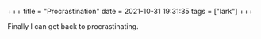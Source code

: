 +++
title = "Procrastination"
date = 2021-10-31 19:31:35
tags = ["lark"]
+++

Finally I can get back to procrastinating.
